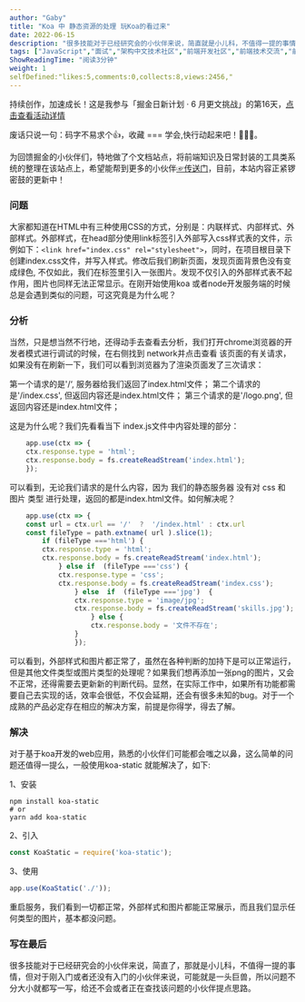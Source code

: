 ```yaml
---
author: "Gaby"
title: "Koa 中 静态资源的处理 玩Koa的看过来"
date: 2022-06-15
description: "很多技能对于已经研究会的小伙伴来说，简直就是小儿科，不值得一提的事情，但对于刚入门或者还没有入门的小伙伴来说，可能就是一头巨兽，所以问题不分大小就都写一写，给还不会或者正在查找该问题的小伙伴提点思路。"
tags: ["JavaScript","面试","架构中文技术社区","前端开发社区","前端技术交流","前端框架教程","JavaScript 学习资源","CSS 技巧与最佳实践","HTML5 最新动态","前端工程师职业发展","开源前端项目","前端技术趋势"]
ShowReadingTime: "阅读3分钟"
weight: 1
selfDefined:"likes:5,comments:0,collects:8,views:2456,"
---
```

持续创作，加速成长！这是我参与「掘金日新计划 · 6 月更文挑战」的第16天，[点击查看活动详情](https://juejin.cn/post/7099702781094674468 "https://juejin.cn/post/7099702781094674468")

废话只说一句：码字不易求个👍，收藏 === 学会,快行动起来吧！🙇‍🙇‍🙇‍。

为回馈掘金的小伙伴们，特地做了个文档站点，将前端知识及日常封装的工具类系统的整理在该站点上，希望能帮到更多的小伙伴[☞传送门](https://link.juejin.cn?target=https%3A%2F%2Fdocs.ycsnews.com%2F "https://docs.ycsnews.com/")，目前，本站内容正紧锣密鼓的更新中！

### 问题

大家都知道在HTML中有三种使用CSS的方式，分别是：内联样式、内部样式、外部样式。外部样式，在head部分使用link标签引入外部写入css样式表的文件，示例如下：`<link href="index.css" rel="stylesheet">`，同时，在项目根目录下创建index.css文件，并写入样式。修改后我们刷新页面，发现页面背景色没有变成绿色, 不仅如此，我们在标签里引入一张图片。发现不仅引入的外部样式表不起作用，图片也同样无法正常显示。在刚开始使用koa 或者node开发服务端的时候总是会遇到类似的问题，可这究竟是为什么呢？

### 分析

当然，只是想当然不行地，还得动手去查看去分析，我们打开chrome浏览器的开发者模式进行调试的时候，在右侧找到 network并点击查看 该页面的有关请求，如果没有在刷新一下，我们可以看到浏览器为了渲染页面发了三次请求：

第一个请求的是'/‘, 服务器给我们返回了index.html文件； 第二个请求的是'/index.css', 但返回内容还是index.html文件； 第三个请求的是'/logo.png', 但返回内容还是index.html文件；

这是为什么呢？我们先看看当下 index.js文件中内容处理的部分：

```js
    app.use(ctx => {
    ctx.response.type = 'html';
    ctx.response.body = fs.createReadStream('index.html');
    });
```

可以看到，无论我们请求的是什么内容，因为 我们的静态服务器 没有对 css 和 图片 类型 进行处理，返回的都是index.html文件。如何解决呢？

```js
    app.use(ctx => {
    const url = ctx.url == '/'  ?  '/index.html' : ctx.url
    const fileType = path.extname( url ).slice(1);
        if (fileType ==='html') {
        ctx.response.type = 'html';
        ctx.response.body = fs.createReadStream('index.html');
            } else if  (fileType ==='css') {
            ctx.response.type = 'css';
            ctx.response.body = fs.createReadStream('index.css');
                } else  if  (fileType ==='jpg')  {
                ctx.response.type = 'image/jpg';
                ctx.response.body = fs.createReadStream('skills.jpg');
                    } else {
                    ctx.response.body = '文件不存在';
                }
                });
```

可以看到，外部样式和图片都正常了，虽然在各种判断的加持下是可以正常运行，但是其他文件类型或图片类型的处理呢？如果我们想再添加一张png的图片，又会不正常，还得需要去更新新的判断代码。显然，在实际工作中，如果所有功能都需要自己去实现的话，效率会很低，不仅会延期，还会有很多未知的bug。对于一个成熟的产品必定存在相应的解决方案，前提是你得学，得去了解。

### 解决

对于基于koa开发的web应用，熟悉的小伙伴们可能都会嗤之以鼻，这么简单的问题还值得一提么，一般使用koa-static 就能解决了，如下:

1、安装

```shell
npm install koa-static
# or
yarn add koa-static
```

2、引入

```js
const KoaStatic = require('koa-static');
```

3、使用

```js
app.use(KoaStatic('./'));
```

重启服务，我们看到一切都正常，外部样式和图片都能正常展示，而且我们显示任何类型的图片，基本都没问题。

### 写在最后

很多技能对于已经研究会的小伙伴来说，简直了，那就是小儿科，不值得一提的事情，但对于刚入门或者还没有入门的小伙伴来说，可能就是一头巨兽，所以问题不分大小就都写一写，给还不会或者正在查找该问题的小伙伴提点思路。